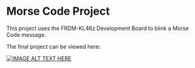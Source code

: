 # Morse Code Project 

This project uses the FRDM-KL46z Development Board to blink a Morse Code message. 

The final project can be viewed here:

[![IMAGE ALT TEXT HERE](https://img.youtube.com/vi/YOUTUBE_VIDEO_ID_HERE/0.jpg)](https://www.youtube.com/watch?v=YOUTUBE_VIDEO_ID_HERE)

